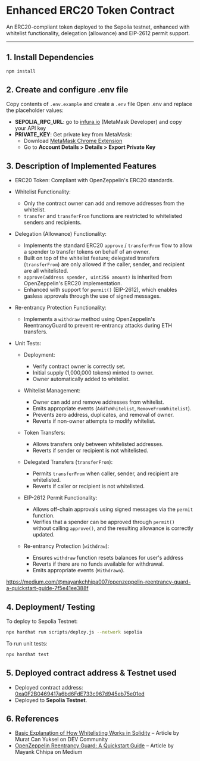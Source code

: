 # Enhanced ERC20 Token Contract

An ERC20-compliant token deployed to the Sepolia testnet, enhanced with whitelist functionality, delegation (allowance) and EIP-2612 permit support.

---

## 1. Install Dependencies

```bash
npm install
```

## 2. Create and configure .env file
Copy contents of `.env.example` and create a `.env` file
Open .env and replace the placeholder values:
- **SEPOLIA_RPC_URL**: go to [infura.io](https://www.infura.io/) (MetaMask Developer) and copy your API key 
- **PRIVATE_KEY**: Get private key from MetaMask:
  - Download [MetaMask Chrome Extension](https://chromewebstore.google.com/detail/metamask/nkbihfbeogaeaoehlefnkodbefgpgknn?hl=en) 
  - Go to **Account Details > Details > Export Private Key**

## 3. Description of Implemented Features

- ERC20 Token: Compliant with OpenZeppelin's ERC20 standards.
- Whitelist Functionality:
  - Only the contract owner can add and remove addresses from the whitelist.
  - `transfer` and `transferFrom` functions are restricted to whitelisted senders and recipients.
- Delegation (Allowance) Functionality:
  - Implements the standard ERC20 `approve` / `transferFrom` flow to allow a spender to transfer tokens on behalf of an owner.
  - Built on top of the whitelist feature; delegated transfers (`transferFrom`) are only allowed if the caller, sender, and recipient are all whitelisted.
  - `approve(address spender, uint256 amount)` is inherited from OpenZeppelin's ERC20 implementation.
  - Enhanced with support for `permit()` (EIP-2612), which enables gasless approvals through the use of signed messages.
- Re-entrancy Protection Functionality:
  - Implements a `withdraw` method using OpenZeppelin's ReentrancyGuard to prevent re-entrancy attacks during ETH transfers.  

- Unit Tests:

  - Deployment:
    - Verify contract owner is correctly set.
    - Initial supply (1,000,000 tokens) minted to owner.
    - Owner automatically added to whitelist.

  - Whitelist Management:
    - Owner can add and remove addresses from whitelist.
    - Emits appropriate events (`AddToWhitelist`, `RemoveFromWhitelist`).
    - Prevents zero address, duplicates, and removal of owner.
    - Reverts if non-owner attempts to modify whitelist.

  - Token Transfers:
    - Allows transfers only between whitelisted addresses.
    - Reverts if sender or recipient is not whitelisted.

  - Delegated Transfers (`transferFrom`):
    - Permits `transferFrom` when caller, sender, and recipient are whitelisted.
    - Reverts if caller or recipient is not whitelisted.

  - EIP-2612 Permit Functionality:
    - Allows off-chain approvals using signed messages via the `permit` function.
    - Verifies that a spender can be approved through `permit()` without calling `approve()`, and the resulting allowance is correctly updated.

  - Re-entrancy Protection (`withdraw`):
    - Ensures `withdraw` function resets balances for user's address
    - Reverts if there are no funds available for withdrawal. 
    - Emits appropriate events (`Withdrawn`).

https://medium.com/@mayankchhipa007/openzeppelin-reentrancy-guard-a-quickstart-guide-7f5e41ee388f

## 4. Deployment/ Testing 
To deploy to Sepolia Testnet:
```bash
npx hardhat run scripts/deploy.js --network sepolia
```

To run unit tests:
```bash 
npx hardhat test
```

## 5. Deployed contract address & Testnet used
- Deployed contract address: [0xa0F2B0469417a6bd6FdE733c967d945eb75e01ed](https://sepolia.etherscan.io/address/0xa0F2B0469417a6bd6FdE733c967d945eb75e01ed)
- Deployed to **Sepolia Testnet**. 

## 6. References 
- [Basic Explanation of How Whitelisting Works in Solidity](https://dev.to/muratcanyuksel/basic-explanation-of-how-whitelisting-works-in-solidity-f19) – Article by Murat Can Yuksel on DEV Community
- [OpenZeppelin Reentrancy Guard: A Quickstart Guide](https://medium.com/@mayankchhipa007/openzeppelin-reentrancy-guard-a-quickstart-guide-7f5e41ee388f) – Article by Mayank Chhipa on Medium



